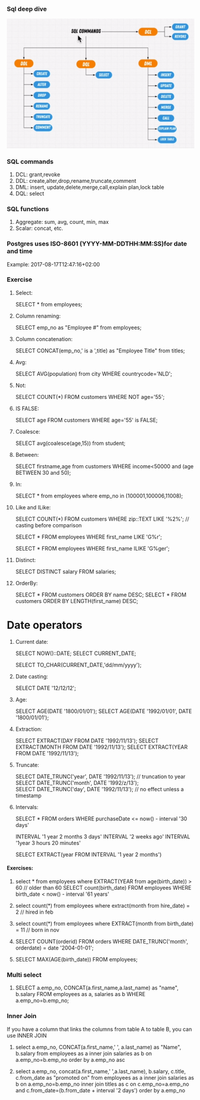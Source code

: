 ### Sql deep dive

![sql-commands](img/sql-basic.png)

### SQL commands

1. DCL: grant,revoke
2. DDL: create,alter,drop,rename,truncate,comment
3. DML: insert, update,delete,merge,call,explain plan,lock table
4. DQL: select

### SQL functions

1. Aggregate: sum, avg, count, min, max
2. Scalar: concat, etc.

### Postgres uses ISO-8601 (YYYY-MM-DDTHH:MM:SS)for date and time

Example: 2017-08-17T12:47:16+02:00

### Exercise

1. Select:

   SELECT \* from employees;

2. Column renaming:

   SELECT emp_no as "Employee #" from employees;

3. Column concatenation:

   SELECT CONCAT(emp_no,' is a ',title) as "Employee Title" from titles;

4. Avg:

   SELECT AVG(population) from city WHERE countrycode='NLD';

5. Not:

   SELECT COUNT(\*) FROM customers WHERE NOT age='55';

6. IS FALSE:

   SELECT age FROM customers WHERE age='55' is FALSE;

7. Coalesce:

   SELECT avg(coalesce(age,15)) from student;

8. Between:

   SELECT firstname,age from customers WHERE income<50000 and (age BETWEEN 30 and 50);

9. In:

   SELECT \* from employees where emp_no in (100001,100006,11008);

10. Like and ILike:

    SELECT COUNT(\*) FROM customers WHERE zip::TEXT LIKE '%2%'; // casting before comparison

    SELECT \* FROM employees WHERE first_name LIKE 'G%r';

    SELECT \* FROM employees WHERE first_name ILIKE 'G%ger';

11. Distinct:

    SELECT DISTINCT salary FROM salaries;

12. OrderBy:

    SELECT \* FROM customers ORDER BY name DESC;
    SELECT \* FROM customers ORDER BY LENGTH(first_name) DESC;

# Date operators

1. Current date:

   SELECT NOW()::DATE;
   SELECT CURRENT_DATE;

   SELECT TO_CHAR(CURRENT_DATE,'dd/mm/yyyy');

2. Date casting:

   SELECT DATE '12/12/12';

3. Age:

   SELECT AGE(DATE '1800/01/01');
   SELECT AGE(DATE '1992/01/01', DATE '1800/01/01');

4. Extraction:

   SELECT EXTRACT(DAY FROM DATE '1992/11/13');
   SELECT EXTRACT(MONTH FROM DATE '1992/11/13');
   SELECT EXTRACT(YEAR FROM DATE '1992/11/13');

5. Truncate:

   SELECT DATE_TRUNC('year', DATE '1992/11/13'); // truncation to year
   SELECT DATE_TRUNC('month', DATE '1992/z/13');  
   SELECT DATE_TRUNC('day', DATE '1992/11/13'); // no effect unless a timestamp

6. Intervals:

   SELECT \* FROM orders WHERE purchaseDate <= now() - interval '30 days'

   INTERVAL '1 year 2 months 3 days'
   INTERVAL '2 weeks ago'
   INTERVAL '1year 3 hours 20 minutes'

   SELECT EXTRACT(year FROM INTERVAL '1 year 2 months')

#### Exercises:

1. select \* from employees where EXTRACT(YEAR from age(birth_date)) > 60 // older than 60
   SELECT count(birth_date) FROM employees WHERE birth_date < now() - interval '61 years'

2. select count(\*) from employees where extract(month from hire_date) = 2 // hired in feb

3. select count(\*) from employees where EXTRACT(month from birth_date) = 11 // born in nov

4. SELECT COUNT(orderid)
   FROM orders
   WHERE DATE_TRUNC('month', orderdate) = date '2004-01-01';

5. SELECT MAX(AGE(birth_date)) FROM employees;

### Multi select

1. SELECT a.emp_no, CONCAT(a.first_name,a.last_name) as "name", b.salary FROM employees as a, salaries as b WHERE a.emp_no=b.emp_no;

### Inner Join

If you have a column that links the columns from table A to table B, you can use INNER JOIN

1. select a.emp_no, CONCAT(a.first_name,' ', a.last_name) as "Name", b.salary
   from employees as a
   inner join salaries as b on a.emp_no=b.emp_no
   order by a.emp_no asc

2. select a.emp_no, concat(a.first_name,' ',a.last_name), b.salary, c.title, c.from_date as "promoted on"
   from employees as a
   inner join salaries as b on a.emp_no=b.emp_no
   inner join titles as c on c.emp_no=a.emp_no and c.from_date=(b.from_date + interval '2 days')
   order by a.emp_no
